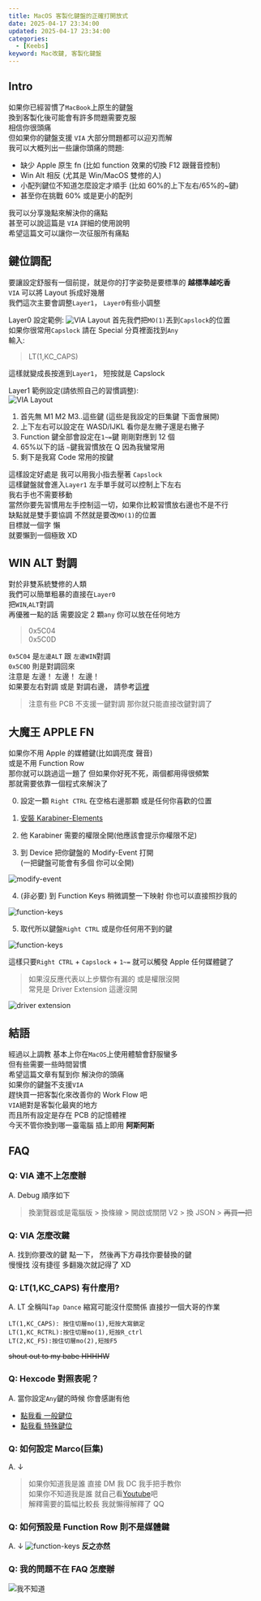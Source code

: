 ```yaml
---
title: MacOS 客製化鍵盤的正確打開放式
date: 2025-04-17 23:34:00
updated: 2025-04-17 23:34:00
categories:
  - [Keebs]
keyword: Mac改鍵, 客製化鍵盤
---
```


## Intro

如果你已經習慣了`MacBook`上原生的鍵盤  
換到客製化後可能會有許多問題需要克服  
相信你很頭痛  
但如果你的鍵盤支援 `VIA` 大部分問題都可以迎刃而解  
我可以大概列出一些讓你頭痛的問題:

<!-- more -->

- 缺少 Apple 原生 fn (比如 function 效果的切換 F12 跟聲音控制)
- Win Alt 相反 (尤其是 Win/MacOS 雙修的人)
- 小配列鍵位不知道怎麼設定才順手 (比如 60%的上下左右/65%的~鍵)
- 甚至你在挑戰 60% 或是更小的配列

我可以分享幾點來解決你的痛點  
甚至可以說這篇是 `VIA` 詳細的使用說明  
希望這篇文可以讓你一次征服所有痛點

## 鍵位調配

要讓設定舒服有一個前提，就是你的打字姿勢是要標準的 **越標準越吃香**  
`VIA` 可以將 Layout 拆成好幾層  
我們這次主要會調整`Layer1`， `Layer0`有些小調整

Layer0 設定範例:
![VIA Layout](../assets/macos-with-custom-keyboard/1.png)
首先我們把`MO(1)`丟到`Capslock`的位置  
如果你很常用`Capslock`
請在 Special 分頁裡面找到`Any`  
輸入:

> LT(1,KC_CAPS)

這樣就變成長按進到`Layer1`， 短按就是 Capslock

Layer1 範例設定(請依照自己的習慣調整):  
![VIA Layout](../assets/macos-with-custom-keyboard/2.png)

1. 首先無 M1 M2 M3..這些鍵 (這些是我設定的巨集鍵 下面會展開)
2. 上下左右可以設定在 WASD/IJKL 看你是左撇子還是右撇子
3. Function 鍵全部會設定在`1~=`鍵 剛剛對應到 12 個
4. 65%以下的話 `~`鍵我習慣放在 Q 因為我蠻常用
5. 剩下是我寫 Code 常用的按鍵

這樣設定好處是 我可以用我小指去壓著 `Capslock`  
這樣鍵盤就會進入`Layer1` 左手單手就可以控制上下左右  
我右手也不需要移動  
當然你要先習慣用左手控制這一切，如果你比較習慣放右邊也不是不行  
缺點就是雙手要協調 不然就是要改`MO(1)`的位置  
目標就一個字 懶  
就要懶到一個極致 XD

## WIN ALT 對調

對於非雙系統雙修的人類  
我們可以簡單粗暴的直接在`Layer0`  
把`WIN`,`ALT`對調  
再優雅一點的話 需要設定 2 顆`any` 你可以放在任何地方

> 0x5C04  
> 0x5C0D

`0x5C04` 是`左邊ALT` 跟 `左邊WIN`對調  
`0x5C0D` 則是對調回來  
注意是 左邊！ 左邊！ 左邊！  
如果要左右對調 或是 對調右邊， 請參考[這裡](https://github.com/qmk/libqmk/blob/master/include/qmk/keycodes/quantum.h)

> 注意有些 PCB 不支援一鍵對調 那你就只能直接改鍵對調了

## 大魔王 APPLE FN

如果你不用 Apple 的媒體鍵(比如調亮度 聲音)  
或是不用 Function Row  
那你就可以跳過這一題了
但如果你好死不死，兩個都用得很頻繁  
那就需要依靠一個程式來解決了

0. 設定一顆 `Right CTRL` 在空格右邊那顆 或是任何你喜歡的位置
1. [安裝 Karabiner-Elements](https://karabiner-elements.pqrs.org/)
2. 他 Karabiner 需要的權限全開(他應該會提示你權限不足)

3. 到 Device 把你鍵盤的 Modify-Event 打開  
   (一把鍵盤可能會有多個 你可以全開)

![modify-event](../assets/macos-with-custom-keyboard/4.png)

4. (非必要) 到 Function Keys 稍微調整一下映射 你也可以直接照抄我的

![function-keys](../assets/macos-with-custom-keyboard/5.png)

5. 取代所以鍵盤`Right CTRL` 或是你任何用不到的鍵

![function-keys](../assets/macos-with-custom-keyboard/6.png)

這樣只要`Right CTRL` + `Capslock` + `1~=` 就可以觸發 Apple 任何媒體鍵了

> 如果沒反應代表以上步驟你有漏的 或是權限沒開  
> 常見是 Driver Extension 這邊沒開

![driver extension](../assets/macos-with-custom-keyboard/7.png)

## 結語

經過以上調教 基本上你在`MacOS`上使用體驗會舒服蠻多  
但有些需要一些時間習慣  
希望這篇文章有幫到你 解決你的頭痛  
如果你的鍵盤不支援`VIA`  
趕快買一把客製化來改善你的 Work Flow 吧  
`VIA`絕對是客製化最爽的地方  
而且所有設定是存在 PCB 的記憶體裡  
今天不管你換到哪一臺電腦 插上即用 **阿斯阿斯**

## FAQ

### Q: VIA 連不上怎麼辦

A. Debug 順序如下

> 換瀏覽器或是電腦版 > 換條線 > 開啟或關閉 V2 > 換 JSON > ~~再買一把~~

### Q: VIA 怎麼改鍵

A. 找到你要改的鍵 點一下， 然後再下方尋找你要替換的鍵  
慢慢找 沒有捷徑 多翻幾次就記得了 XD

### Q: LT(1,KC_CAPS) 有什麼用?

A. LT 全稱叫`Tap Dance` 縮寫可能沒什麼關係
直接抄一個大哥的作業

```
LT(1,KC_CAPS): 按住切層mo(1),短按大寫鎖定
LT(1,KC_RCTRL):按住切層mo(1),短按R_ctrl
LT(2,KC_F5):按住切層mo(2),短按F5
```

~~shout out to my babe HHHHW~~

### Q: Hexcode 對照表呢？

A.
當你設定`Any`鍵的時候 你會感謝有他

- [點我看 一般鍵位](https://github.com/qmk/libqmk/blob/master/include/qmk/keycodes/basic.h)
- [點我看 特殊鍵位](https://github.com/qmk/libqmk/blob/master/include/qmk/keycodes/quantum.h)

### Q: 如何設定 Marco(巨集)

A. ↓

> 如果你知道我是誰 直接 DM 我 DC 我手把手教你  
> 如果你不知道我是誰 就自己看[Youtube](https://www.youtube.com/watch?v=aKQH09xxWEU)吧  
> 解釋需要的篇幅比較長 我就懶得解釋了 QQ

### Q: 如何預設是 Function Row 則不是媒體鍵

A. ↓
![function-keys](../assets/macos-with-custom-keyboard/3.png)
**反之亦然**

### Q: 我的問題不在 FAQ 怎麼辦

![我不知道](https://truth.bahamut.com.tw/s01/202009/9e28a95a8967a458c273b93aca873b93.GIF)
